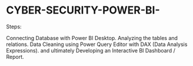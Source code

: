 # CYBER-SECURITY-POWER-BI-
Steps:

Connecting Database with Power BI Desktop.
Analyzing the tables and relations.
Data Cleaning using Power Query Editor with DAX (Data Analysis Expressions). and ultimately
Developing an Interactive BI Dashboard / Report.
